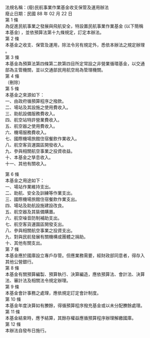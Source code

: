 法規名稱：(廢)民航事業作業基金收支保管及運用辦法  
廢止日期：民國 88 年 02 月 22 日  
第 1 條  
為促進民航事業之發展與飛航安全，特設置民航事業作業基金 (以下簡稱  
本基金) ，並依預算法第十九條規定，訂定本辦法。  
第 2 條  
本基金之收支、保管及運用，除法令另有規定外，悉依本辦法之規定辦理  
。  
第 3 條  
本基金為預算法第四條第二款第四目所定常設之非營業循環基金，以交通  
部為主管機關，並以交通部民用航空局為管理機關。  
第 4 條  
（刪除）  
第 5 條  
本基金之來源如下：  
一、由政府循預算程序之撥款。  
二、場站及其設施之使用費收入。  
三、助航設備服務費收入。  
四、航空站特許營業費收入。  
五、航空器之使用費收入。  
六、機場服務費收入。  
七、國際機場旅館住宿餐飲作業收入。  
八、航空客貨運園區開發收入。  
九、參與相關航空事業之投資收益。  
十、本基金之孳息收入。  
十一、其他有關收入。  


第 6 條  
本基金之用途如下：  
一、場站作業維持支出。  
二、助航、安全及訓練等作業支出。  
三、國際機場旅館住宿餐飲作業支出。  
四、場站及助航設施建設改良。  
五、航空器及其裝備購置。  
六、航空噪音防制補助支出。  
七、航空客貨運園區開發支出。  
八、參與相關航空事業之投資支出。  
九、對與民航發展有關機構或團體之捐助。  
十、其他有關支出。  
第 7 條  
本基金應於國庫設立專戶存管。但應業務需要，經財政部同意者，得存入  
其他公營銀行。  
第 8 條  
本基金有關預算編製、預算執行、決算編造，應依預算法、會計法、決算  
法、審計法及相關法令規定辦理。  
第 9 條  
本基金會計事務之處理，應依規定訂定會計制度。  
第 10 條  
本基金年度決算如有賸餘，得循預算程序撥充基金或以未分配賸餘處理。  
第 11 條  
本基金結束時，應予結算，其餘存權益應循預算程序辦理解繳國庫。  
第 12 條  
本辦法自發布日施行。  


